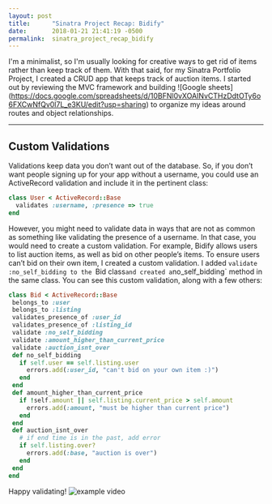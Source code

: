 ```yaml
---
layout: post
title:      "Sinatra Project Recap: Bidify"
date:       2018-01-21 21:41:19 -0500
permalink:  sinatra_project_recap_bidify
---
```


I'm a minimalist, so I'm usually looking for creative ways to get rid of items rather than keep track of them. With that said, for my Sinatra Portfolio Project, I created a CRUD app that keeps track of auction items. I started out by reviewing the MVC framework and building ![Google sheets] (https://docs.google.com/spreadsheets/d/10BFNl0vXOAINvCTHzDdtOTy6o6FXCwNfQv0l7L_e3KU/edit?usp=sharing) to organize my ideas around routes and object relationships. 

----
## Custom Validations
Validations keep data you don’t want out of the database. So, if you don’t want people signing up for your app without a username, you could use an ActiveRecord validation and include it in the pertinent class: 
```ruby
class User < ActiveRecord::Base
  validates :username, :presence => true
end
```
However, you might need to validate data in ways that are not as common as something like validating the presence of a username. In that case, you would need to create a custom validation. For example, Bidify allows users to list auction items, as well as bid on other people’s items. To ensure users can’t bid on their own item, I created a custom validation. I added `validate :no_self_bidding to the `Bid class` and created a `no_self_bidding` method in the same class. You can see this custom validation, along with a few others:
```ruby
class Bid < ActiveRecord::Base
 belongs_to :user
 belongs_to :listing
 validates_presence_of :user_id
 validates_presence_of :listing_id
 validate :no_self_bidding
 validate :amount_higher_than_current_price
 validate :auction_isnt_over
 def no_self_bidding
   if self.user == self.listing.user
     errors.add(:user_id, "can't bid on your own item :)")
   end   
 end
 def amount_higher_than_current_price
   if !self.amount || self.listing.current_price > self.amount
     errors.add(:amount, "must be higher than current price")
   end
 end
 def auction_isnt_over
   # if end time is in the past, add error
   if self.listing.over?
     errors.add(:base, "auction is over")
   end
 end
end
```
Happy validating!
![example video](https://i.imgur.com/Wsgc0ma.gif)

